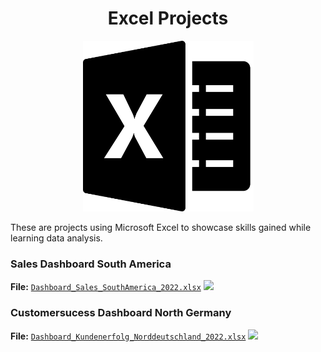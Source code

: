 <h1 align="center">Excel Projects</h1>

<p align="center">
  <img width="273px" src="https://raw.githubusercontent.com/blackcrowX/blackcrowX.github.io/main/images/icons/ms_excel.png"/>
</p>

These are projects using Microsoft Excel to showcase skills gained while learning data analysis.

### Sales Dashboard South America
**File:** [`Dashboard_Sales_SouthAmerica_2022.xlsx`](https://github.com/blackcrowX/Data_Analytics_Projects/blob/main/Excel/Dashboard_Sales_SouthAmerica_2022.xlsx)
<img src="https://i.postimg.cc/9WvYnrcV/Screenshot-1.jpg"/>

### Customersucess Dashboard North Germany
**File:** [`Dashboard_Kundenerfolg_Norddeutschland_2022.xlsx`](https://github.com/blackcrowX/Data_Analytics_Projects/blob/main/Excel/Dashboard_Kundenerfolg_Norddeutschland_2022.xlsx)
<img src="https://i.postimg.cc/28Q5r9Z2/Screenshot-2.jpg"/>

